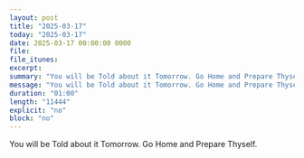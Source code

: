 ```yaml
---
layout: post
title: "2025-03-17"
today: "2025-03-17"
date: 2025-03-17 00:00:00 0000
file:
file_itunes:
excerpt:
summary: "You will be Told about it Tomorrow. Go Home and Prepare Thyself."
message: "You will be Told about it Tomorrow. Go Home and Prepare Thyself."
duration: "01:00"
length: "11444"
explicit: "no"
block: "no"
---
```

You will be Told about it Tomorrow. Go Home and Prepare Thyself.

